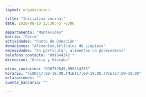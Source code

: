 ```yaml
---
layout: organizacion

title: "Iniciativa vecinal"
date: 2020-08-10 23:30:45 -0300

departamento: "Montevideo"
barrio: "Cerro"
actividades: "Punto de Donación"
donaciones: "Alimentos,Artículos de Limpieza"
necesidades: "En particular, alimentos no perecederos"
telefono_contacto: "091944342 "
direccion: "Grecia y Viacaba"

otros_contactos: "098759845,099834255"
horario: "(LUN)17:00-19:00,(MIE)17:00-19:00,(VIE)17:00-19:00"
aclaraciones: ""
cuenta_bancaria: ""

---
```

